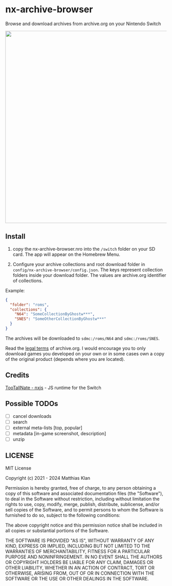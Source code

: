 # nx-archive-browser

Browse and download archives from archive.org on your Nintendo Switch

<img src="https://github.com/mklan/NX-Rom-Market/raw/main/screenshot.jpg" width="600" />


## Install

1. copy the nx-archive-browser.nro into the `/switch` folder on your SD card. The app will appear on the Homebrew Menu.

2. Configure your archive collections and root download folder in `config/nx-archive-browser/config.json`.
The keys represent collection folders inside your download folder. The values are archive.org identifier of collections.

Example:

```Json
{
  "folder": "roms",
  "collections": {
    "N64": "SomeCollectionByGhostw***",
    "SNES": "SomeOtherCollectionByGhostw***"
  }
}
```

The archives will be downloaded to `sdmc:/roms/N64` and `sdmc:/roms/SNES`.

Read the [legal terms](https://archive.org/about/terms.php) of archive.org. I would encourage you to only download games you developed on your own or in some cases own a copy of the original product (depends where you are located). 

## Credits

[TooTallNate - nxjs](https://github.com/TooTallNate/nx.js) - JS runtime for the Switch


## Possible TODOs

- [ ] cancel downloads
- [ ] search
- [ ] external meta-lists [top, popular]
- [ ] metadata [in-game screenshot, description]
- [ ] unzip

## LICENSE

MIT License

Copyright (c) 2021 - 2024 Matthias Klan

Permission is hereby granted, free of charge, to any person obtaining a copy
of this software and associated documentation files (the "Software"), to deal
in the Software without restriction, including without limitation the rights
to use, copy, modify, merge, publish, distribute, sublicense, and/or sell
copies of the Software, and to permit persons to whom the Software is
furnished to do so, subject to the following conditions:

The above copyright notice and this permission notice shall be included in all
copies or substantial portions of the Software.

THE SOFTWARE IS PROVIDED "AS IS", WITHOUT WARRANTY OF ANY KIND, EXPRESS OR
IMPLIED, INCLUDING BUT NOT LIMITED TO THE WARRANTIES OF MERCHANTABILITY,
FITNESS FOR A PARTICULAR PURPOSE AND NONINFRINGEMENT. IN NO EVENT SHALL THE
AUTHORS OR COPYRIGHT HOLDERS BE LIABLE FOR ANY CLAIM, DAMAGES OR OTHER
LIABILITY, WHETHER IN AN ACTION OF CONTRACT, TORT OR OTHERWISE, ARISING FROM,
OUT OF OR IN CONNECTION WITH THE SOFTWARE OR THE USE OR OTHER DEALINGS IN THE
SOFTWARE.
